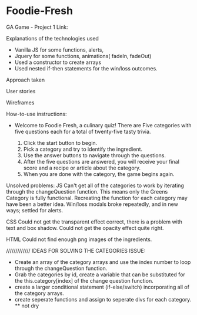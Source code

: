 # Foodie-Fresh
GA Game - Project 1
Link:


Explanations of the technologies used
- Vanilla JS for some functions, alerts, 
- Jquery for some functions, animations( fadeIn, fadeOut)
- Used a constructor to create arrays
- Used nested if-then statements for the win/loss outcomes.


Approach taken

User stories

Wireframes

How-to-use instructions:
 - Welcome to Foodie Fresh, a culinary quiz! 
   There are Five categories with five questions each for a total of twenty-five tasty trivia. 

    1) Click the start button to begin.
    2) Pick a category and try to identify the ingredient.
    3) Use the answer buttons to navigate through the questions.
    4) After the five questions are answered, you will receive your final score and a recipe or    article about the category.
    5) When you are done with the category, the game begins again.

Unsolved problems:
JS
Can't get all of the categories to work by iterating through the changeQuestion function.  This means only the Greens Category is fully functional.  Recreating the function for each category may have been a better idea.  Win/loss modals broke repeatedly, and in new ways; settled for alerts.

CSS
Could not get the transparent effect correct, there is a problem with text and box shadow.
Could not get the opacity effect quite right.

HTML
Could not find enough png images of the ingredients.

/////////////    IDEAS FOR SOLVING THE CATEGORIES ISSUE:
  - Create an array of the category arrays and use the index number to loop through the changeQuestion function.
  - Grab the categories by id, create a variable that can be substituted for the this.category[index] of the change question function.
  - create a larger conditional statement (if-else/switch) incorporating all of the category arrays.
  - create seperate functions and assign to seperate divs for each category. ** not dry 



